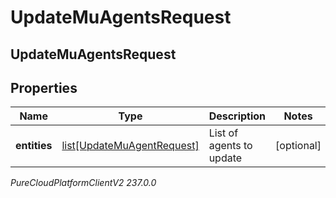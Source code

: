 # UpdateMuAgentsRequest

## UpdateMuAgentsRequest

## Properties

|Name | Type | Description | Notes|
|------------ | ------------- | ------------- | -------------|
| **entities** | [list[UpdateMuAgentRequest]](UpdateMuAgentRequest) | List of agents to update | [optional] |



_PureCloudPlatformClientV2 237.0.0_
